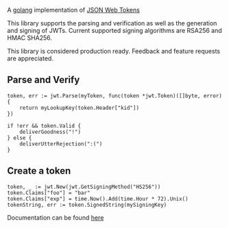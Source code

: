 A [golang](http://www.golang.org) implementation of [JSON Web Tokens](http://self-issued.info/docs/draft-jones-json-web-token.html)

This library supports the parsing and verification as well as the generation and signing of JWTs.  Current supported signing algorithms are RSA256 and HMAC SHA256.

This library is considered production ready.  Feedback and feature requests are appreciated.

## Parse and Verify

	token, err := jwt.Parse(myToken, func(token *jwt.Token)([]byte, error){
		return myLookupKey(token.Header["kid"])
	})
	
	if !err && token.Valid {
		deliverGoodness("!")
	} else {
		deliverUtterRejection(":(")
	}
	
## Create a token
	
	token, _ := jwt.New(jwt.GetSigningMethod("HS256"))
	token.Claims["foo"] = "bar"
	token.Claims["exp"] = time.Now().Add(time.Hour * 72).Unix()
	tokenString, err := token.SignedString(mySigningKey)


Documentation can be found [here](http://godoc.org/github.com/dgrijalva/jwt-go)
